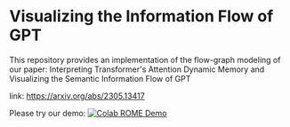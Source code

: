 # Visualizing the Information Flow of GPT

This repository provides an implementation of the flow-graph modeling of our paper: Interpreting Transformer's Attention Dynamic Memory and Visualizing the Semantic Information Flow of GPT

link: https://arxiv.org/abs/2305.13417

Please try our demo: [![Colab ROME Demo](https://colab.research.google.com/assets/colab-badge.svg)](https://colab.research.google.com/drive/1lsdlesXaEsVYwvcJWJac6jcxSr69gKcM?usp=sharing)



